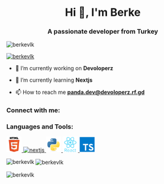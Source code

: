 
<h1 align="center">Hi 👋, I'm Berke</h1>
<h3 align="center">A passionate developer from Turkey</h3>

<p align="left"> <img src="https://komarev.com/ghpvc/?username=berkevlk&label=Profile%20views&color=0e75b6&style=flat" alt="berkevlk" /> </p>

<p align="left"> <a href="https://github.com/ryo-ma/github-profile-trophy"><img src="https://github-profile-trophy.vercel.app/?username=berkevlk" alt="berkevlk" /></a> </p>

- 🔭 I’m currently working on **Devoloperz**

- 🌱 I’m currently learning **Nextjs**

- 📫 How to reach me **panda.dev@devoloperz.rf.gd**

<h3 align="left">Connect with me:</h3>
<p align="left">
</p>

<h3 align="left">Languages and Tools:</h3>
<p align="left"> <a href="https://www.w3.org/html/" target="_blank" rel="noreferrer"> <img src="https://raw.githubusercontent.com/devicons/devicon/master/icons/html5/html5-original-wordmark.svg" alt="html5" width="40" height="40"/> </a> <a href="https://nextjs.org/" target="_blank" rel="noreferrer"> <img src="https://cdn.worldvectorlogo.com/logos/nextjs-2.svg" alt="nextjs" width="40" height="40"/> </a> <a href="https://www.python.org" target="_blank" rel="noreferrer"> <img src="https://raw.githubusercontent.com/devicons/devicon/master/icons/python/python-original.svg" alt="python" width="40" height="40"/> </a> <a href="https://reactjs.org/" target="_blank" rel="noreferrer"> <img src="https://raw.githubusercontent.com/devicons/devicon/master/icons/react/react-original-wordmark.svg" alt="react" width="40" height="40"/> </a> <a href="https://www.typescriptlang.org/" target="_blank" rel="noreferrer"> <img src="https://raw.githubusercontent.com/devicons/devicon/master/icons/typescript/typescript-original.svg" alt="typescript" width="40" height="40"/> </a> </p>

<p><img align="left" src="https://github-readme-stats.vercel.app/api/top-langs?username=berkevlk&show_icons=true&locale=en&layout=compact" alt="berkevlk" /></p>

<p>&nbsp;<img align="center" src="https://github-readme-stats.vercel.app/api?username=berkevlk&show_icons=true&locale=en" alt="berkevlk" /></p>

<p><img align="center" src="https://github-readme-streak-stats.herokuapp.com/?user=berkevlk&" alt="berkevlk" /></p>
